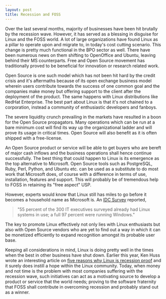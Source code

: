 ```yaml
---
layout: post
title: Recession and FOSS
---
```


Over the last several months, majority of businesses have been hit brutally by the recession wave. However, it has served as a blessing in disguise for Linux and the FOSS world. A lot of large organizations have found Linux as a pillar to operate upon and migrate to, in today's cost cutting scenario. This change is pretty much functional in the BPO sector as well. There have been numerous news on them shifting to OpenOffice and Ubuntu, leaving behind their MS counterparts. Free and Open Source movement has traditionally proved to be beneficial for innovation or research related work.

Open Source is one such model which has not been hit hard by the credit crisis and it's aftermaths because of its open exchange business model wherein users contribute towards the success of one common goal and the companies make money but offering support to the client after the deployment of the product. The same happens with Linux distributions like RedHat Enterprise. The best part about Linux is that it's not chained to a corporation, instead a community of enthusiastic developers and fanboys.

The severe liquidity crunch prevailing in the markets have resulted in a boon for the Open Source propagators. Many operations which can be run at a bare minimum cost will find its way up the organizational ladder and will prove its usage in critical times. Open Source will also benefit as it is often shipped with a free-license. 

An Open Source product or service will be able to get buyers who are bereft of major cash inflows and the business operations shall hence continue successfully. The best thing that could happen to Linux is its emergence as the top alternative to Microsoft. Open Source tools such as PostgreSQL, Ruby, Perl, Python, and Ubuntu etc. can be used as a substitute to do most work that Microsoft does, of course with a difference in terms of use, installation, features and support. This will probably be of tremendous help to FOSS in retaining its "free aspect" USP. 

However, experts would know that Linux still has miles to go before it becomes a household name as Microsoft is. An <a href="http://www.novell.com/news/press/it-organizations-turn-to-linux-in-economic-downturn">IDC Survey</a> reported, 

> "55 percent of the 300 IT executives surveyed already had Linux systems in use; a full 97 percent were running Windows."

The key to promote Linux effectively not only lies with Linux enthusiasts but also with Open Source vendors who are yet to find out a way in which it can be monetized efficiently to expand recognition amongst its probable user base.

Keeping all considerations in mind, Linux is doing pretty well in the times when the best in other business have shut down. Earlier this year, Ken Huss wrote an interesting article on <a href="http://www.daniweb.com/blogs/entry3845.html">five reasons why Linux is recession proof</a> and it surely does instill a hope within the Linux community. Today, when money and not time is the problem with most companies suffering with the recession wave, such initiatives can act as a motivating source to develop a product or service that the world needs; proving to the software fraternity that FOSS shall contribute in overcoming recession and probably stand out as a winner.
